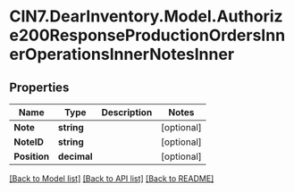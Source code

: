 # CIN7.DearInventory.Model.Authorize200ResponseProductionOrdersInnerOperationsInnerNotesInner

## Properties

| Name         | Type        | Description | Notes      |
| ------------ | ----------- | ----------- | ---------- |
| **Note**     | **string**  |             | [optional] |
| **NoteID**   | **string**  |             | [optional] |
| **Position** | **decimal** |             | [optional] |

[[Back to Model list]](../README.md#documentation-for-models) [[Back to API list]](../README.md#documentation-for-api-endpoints) [[Back to README]](../README.md)
